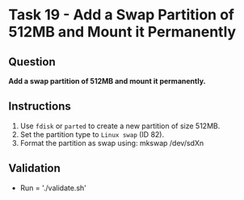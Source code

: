 # Task 19 - Add a Swap Partition of 512MB and Mount it Permanently

## Question
**Add a swap partition of 512MB and mount it permanently.**

## Instructions

1. Use `fdisk` or `parted` to create a new partition of size 512MB.
2. Set the partition type to `Linux swap` (ID 82).
3. Format the partition as swap using:
   mkswap /dev/sdXn

## Validation 
-  Run =  './validate.sh'

